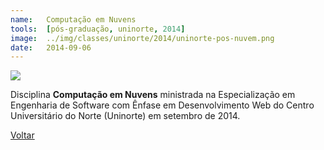```yaml
---
name:  	Computação em Nuvens
tools: 	[pós-graduação, uninorte, 2014]
image: 	../img/classes/uninorte/2014/uninorte-pos-nuvem.png
date: 	2014-09-06
---
```


![](../img/classes/uninorte/2014/uninorte-pos-nuvem.png)

Disciplina **Computação em Nuvens** ministrada na Especialização em Engenharia de Software com Ênfase em Desenvolvimento Web do Centro Universitário do Norte (Uninorte) em setembro de 2014.

<p class="text-center">
	<a class="btn btn-outline-primary mt-1" href="{{ site.baseurl }}/classes/">Voltar</a>
</p>